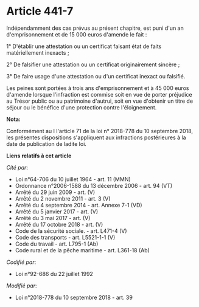 # Article 441-7

Indépendamment des cas prévus au présent chapitre, est puni d'un an d'emprisonnement et de 15 000 euros d'amende le fait :

1° D'établir une attestation ou un certificat faisant état de faits matériellement inexacts ;

2° De falsifier une attestation ou un certificat originairement sincère ;

3° De faire usage d'une attestation ou d'un certificat inexact ou falsifié.

Les peines sont portées à trois ans d'emprisonnement et à 45 000 euros d'amende lorsque l'infraction est commise soit en vue
de porter préjudice au Trésor public ou au patrimoine d'autrui, soit en vue d'obtenir un titre de séjour ou le bénéfice d'une
protection contre l'éloignement.

**Nota:**

Conformément au I l'article 71 de la loi n° 2018-778 du 10 septembre 2018, les présentes dispositions s'appliquent aux
infractions postérieures à la date de publication de ladite loi.

**Liens relatifs à cet article**

_Cité par_:

  - Loi n°64-706 du 10 juillet 1964 - art. 11 (MMN)
  - Ordonnance n°2006-1588 du 13 décembre 2006 - art. 94 (VT)
  - Arrêté du 29 juin 2009 - art. (V)
  - Arrêté du 2 novembre 2011 - art. 3 (V)
  - Arrêté du 4 septembre 2014 - art. Annexe 7-1 (VD)
  - Arrêté du 5 janvier 2017 - art. (V)
  - Arrêté du 3 mai 2017 - art. (V)
  - Arrêté du 17 octobre 2018 - art. (V)
  - Code de la sécurité sociale. - art. L471-4 (V)
  - Code des transports - art. L5521-1-1 (V)
  - Code du travail - art. L795-1 (Ab)
  - Code rural et de la pêche maritime - art. L361-18 (Ab)

_Codifié par_:

  - Loi n°92-686 du 22 juillet 1992

_Modifié par_:

  - Loi n°2018-778 du 10 septembre 2018 - art. 39
